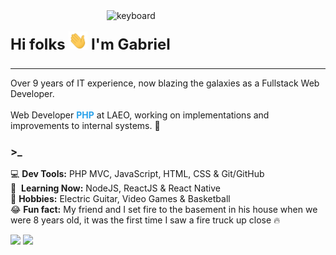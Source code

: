 <img src="https://imagizer.imageshack.com/img923/7332/7XsapR.png" min-width="400px" max-width="400px" width="350px" align="right" alt="keyboard">
<h3 style="font-size:24px;"> Hi folks <img src="https://github.com/Parply/Parply/blob/master/.github/Hi.gif?raw=true" width="30px"> I'm Gabriel </h3> 
<hr/>
<p align="left"> 
  Over 9 years of IT experience, now blazing the galaxies as a Fullstack Web Developer. <br><br>
  Web Developer <strong style="color:#2BA2EA;">PHP</strong> at LAEO, working on implementations and improvements to internal systems. 🚀
</p> 
<h3 style="font-weight:bold;">>_</h3>
<p>
💻 <strong>Dev Tools:</strong> PHP MVC, JavaScript, HTML, CSS & Git/GitHub <br/>
📘  &nbsp;<strong>Learning Now:</strong> NodeJS, ReactJS & React Native <br/>
🏀 <strong>Hobbies:</strong> Electric Guitar, Video Games & Basketball </br>
😂 <strong>Fun fact:</strong> My friend and I set fire to the basement in his house when we were 8 years old, it was the first time I saw a fire truck up close 🔥
</p>

<a href="mailto:gabtech@gabtech.com.br"><img src="https://img.shields.io/badge/Email-000?style=for-the-badge&logo=gmail&logoColor=white" /></a> <a target="_blank" href="https://www.instagram.com/eugb_"><img src="https://img.shields.io/badge/Instagram-000?style=for-the-badge&logo=instagram&logoColor=white" /></a>
